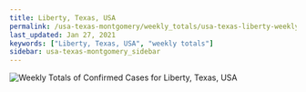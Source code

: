 ```yaml
---
title: Liberty, Texas, USA
permalink: /usa-texas-montgomery/weekly_totals/usa-texas-liberty-weekly_totals.html
last_updated: Jan 27, 2021
keywords: ["Liberty, Texas, USA", "weekly totals"]
sidebar: usa-texas-montgomery_sidebar
---
```


![Weekly Totals of Confirmed Cases for Liberty, Texas, USA](/covid_tracker/images/graphs/usa-texas-liberty-weekly_totals_graph.png)
